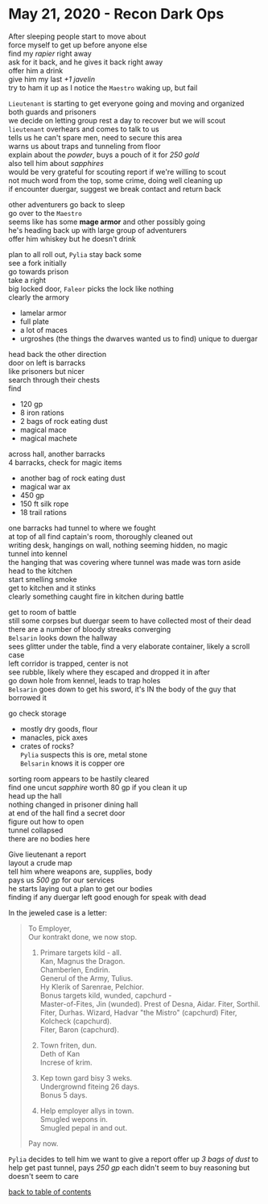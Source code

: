# May 21, 2020 - Recon Dark Ops

After sleeping people start to move about  
force myself to get up before anyone else  
find my _rapier_ right away  
ask for it back, and he gives it back right away  
offer him a drink  
give him my last _+1 javelin_  
try to ham it up as I notice the `Maestro` waking up, but fail  

`Lieutenant` is starting to get everyone going and moving and organized  
both guards and prisoners  
we decide on letting group rest a day to recover but we will scout  
`lieutenant` overhears and comes to talk to us  
tells us he can't spare men, need to secure this area  
warns us about traps and tunneling from floor  
explain about the _powder_, buys a pouch of it for _250 gold_  
also tell him about _sapphires_  
would be very grateful for scouting report if we're willing to scout  
not much word from the top, some crime, doing well cleaning up  
if encounter duergar, suggest we break contact and return back  

other adventurers go back to sleep  
go over to the `Maestro`  
seems like has some **mage armor** and other possibly going  
he's heading back up with large group of adventurers  
offer him whiskey but he doesn't drink  

plan to all roll out, `Pylia` stay back some  
see a fork initially  
go towards prison  
take a right  
big locked door, `Faleor` picks the lock like nothing  
clearly the armory  
- lamelar armor
- full plate
- a lot of maces
- urgroshes (the things the dwarves wanted us to find) unique to duergar  

head back the other direction  
door on left is barracks  
like prisoners but nicer  
search through their chests  
find 
- 120 gp
- 8 iron rations
- 2 bags of rock eating dust
- magical mace
- magical machete  

across hall, another barracks  
4 barracks, check for magic items  
- another bag of rock eating dust
- magical war ax
- 450 gp  
- 150 ft silk rope
- 18 trail rations  

one barracks had tunnel to where we fought  
at top of all find captain's room, thoroughly cleaned out  
writing desk, hangings on wall, nothing seeming hidden, no magic  
tunnel into kennel  
the hanging that was covering where tunnel was made was torn aside  
head to the kitchen  
start smelling smoke  
get to kitchen and it stinks  
clearly something caught fire in kitchen during battle  

get to room of battle  
still some corpses but duergar seem to have collected most of their dead  
there are a number of bloody streaks converging  
`Belsarin` looks down the hallway  
sees glitter under the table, find a very elaborate container, likely a scroll case  
left corridor is trapped, center is not  
see rubble, likely where they escaped and dropped it in after  
go down hole from kennel, leads to trap holes  
`Belsarin` goes down to get his sword, it's IN the body of the guy that borrowed it  

go check storage  
- mostly dry goods, flour  
- manacles, pick axes  
- crates of rocks?  
`Pylia` suspects this is ore, metal stone  
`Belsarin` knows it is copper ore  

sorting room appears to be hastily cleared  
find one uncut _sapphire_ worth 80 gp if you clean it up  
head up the hall  
nothing changed in prisoner dining hall  
at end of the hall find a secret door  
figure out how to open  
tunnel collapsed  
there are no bodies here  

Give lieutenant a report  
layout a crude map  
tell him where weapons are, supplies, body  
pays us _500 gp_ for our services  
he starts laying out a plan to get our bodies  
finding if any duergar left good enough for speak with dead  

In the jeweled case is a letter:  

> To Employer,  
> Our kontrakt done, we now stop.  
>   
> 1. Primare targets kild - all.  
> Kan, Magnus the Dragon.  
> Chamberlen, Endirin.  
> Generul of the Army, Tulius.  
> Hy Klerik of Sarenrae, Pelchior.  
> Bonus targets kild, wunded, capchurd -  
> Master-of-Fites, Jin (wunded).
> Prest of Desna, Aidar.
> Fiter, Sorthil.
> Fiter, Durhas.
> Wizard, Hadvar "the Mistro" (capchurd)
> Fiter, Kolcheck (capchurd).  
> Fiter, Baron (capchurd).  
>   
> 2. Town friten, dun.  
Deth of Kan  
> Increse of krim.  
>   
> 3. Kep town gard bisy 3 weks.  
> Undergrownd fiteing 26 days.  
> Bonus 5 days.  
>   
> 4. Help employer allys in town.  
> Smugled wepons in.  
> Smugled pepal in and out.  
>   
> Pay now.  

`Pylia` decides to tell him we want to give a report
offer up _3 bags of dust_ to help get past tunnel, pays _250 gp_ each
didn't seem to buy reasoning but doesn't seem to care

[back to table of contents](/sessions/README.md)
